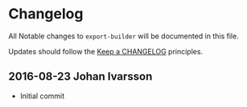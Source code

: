 # Changelog

All Notable changes to `export-builder` will be documented in this file.

Updates should follow the [Keep a CHANGELOG](http://keepachangelog.com/) principles.

## 2016-08-23 Johan Ivarsson
- Initial commit
